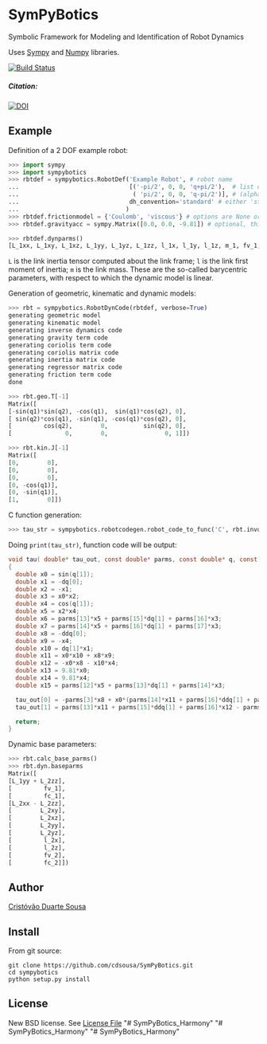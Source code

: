 SymPyBotics
===========

Symbolic Framework for Modeling and Identification of Robot Dynamics

Uses [Sympy](http://sympy.org) and [Numpy](http://www.numpy.org/) libraries.

[![Build Status](https://travis-ci.org/cdsousa/SymPyBotics.png?branch=master)](https://travis-ci.org/cdsousa/SymPyBotics)

##### Citation:
[![DOI](https://zenodo.org/badge/920/cdsousa/SymPyBotics.png)](http://dx.doi.org/10.5281/zenodo.11365)


Example
-------

Definition of a 2 DOF example robot:

```Python
>>> import sympy
>>> import sympybotics
>>> rbtdef = sympybotics.RobotDef('Example Robot', # robot name
...                               [('-pi/2', 0, 0, 'q+pi/2'),  # list of tuples with Denavit-Hartenberg parameters
...                                ( 'pi/2', 0, 0, 'q-pi/2')], # (alpha, a, d, theta)
...                               dh_convention='standard' # either 'standard' or 'modified'
...                              )
>>> rbtdef.frictionmodel = {'Coulomb', 'viscous'} # options are None or a combination of 'Coulomb', 'viscous' and 'offset'
>>> rbtdef.gravityacc = sympy.Matrix([0.0, 0.0, -9.81]) # optional, this is the default value

```

```Python
>>> rbtdef.dynparms()
[L_1xx, L_1xy, L_1xz, L_1yy, L_1yz, L_1zz, l_1x, l_1y, l_1z, m_1, fv_1, fc_1, L_2xx, L_2xy, L_2xz, L_2yy, L_2yz, L_2zz, l_2x, l_2y, l_2z, m_2, fv_2, fc_2]

```

`L` is the link inertia tensor computed about the link frame;
`l` is the link first moment of inertia;
`m` is the link mass.
These are the so-called barycentric parameters, with respect to which the dynamic model is linear.


Generation of geometric, kinematic and dynamic models:

```Python
>>> rbt = sympybotics.RobotDynCode(rbtdef, verbose=True)
generating geometric model
generating kinematic model
generating inverse dynamics code
generating gravity term code
generating coriolis term code
generating coriolis matrix code
generating inertia matrix code
generating regressor matrix code
generating friction term code
done

```

```Python
>>> rbt.geo.T[-1]
Matrix([
[-sin(q1)*sin(q2), -cos(q1),  sin(q1)*cos(q2), 0],
[ sin(q2)*cos(q1), -sin(q1), -cos(q1)*cos(q2), 0],
[         cos(q2),        0,          sin(q2), 0],
[               0,        0,                0, 1]])

```

```Python
>>> rbt.kin.J[-1]
Matrix([
[0,        0],
[0,        0],
[0,        0],
[0, -cos(q1)],
[0, -sin(q1)],
[1,        0]])

```

C function generation:

```Python
>>> tau_str = sympybotics.robotcodegen.robot_code_to_func('C', rbt.invdyn_code, 'tau_out', 'tau', rbtdef)


```
Doing `print(tau_str)`, function code will be output:

```C
void tau( double* tau_out, const double* parms, const double* q, const double* dq, const double* ddq )
{
  double x0 = sin(q[1]);
  double x1 = -dq[0];
  double x2 = -x1;
  double x3 = x0*x2;
  double x4 = cos(q[1]);
  double x5 = x2*x4;
  double x6 = parms[13]*x5 + parms[15]*dq[1] + parms[16]*x3;
  double x7 = parms[14]*x5 + parms[16]*dq[1] + parms[17]*x3;
  double x8 = -ddq[0];
  double x9 = -x4;
  double x10 = dq[1]*x1;
  double x11 = x0*x10 + x8*x9;
  double x12 = -x0*x8 - x10*x4;
  double x13 = 9.81*x0;
  double x14 = 9.81*x4;
  double x15 = parms[12]*x5 + parms[13]*dq[1] + parms[14]*x3;

  tau_out[0] = -parms[3]*x8 + x0*(parms[14]*x11 + parms[16]*ddq[1] + parms[17]*x12 - dq[1]*x15 - parms[19]*x14 + x5*x6) - x9*(parms[12]*x11 + parms[13]*ddq[1] + parms[14]*x12 + dq[1]*x7 + parms[19]*x13 - x3*x6);
  tau_out[1] = parms[13]*x11 + parms[15]*ddq[1] + parms[16]*x12 - parms[18]*x13 + parms[20]*x14 + x15*x3 - x5*x7;

  return;
}
```

Dynamic base parameters:

```Python
>>> rbt.calc_base_parms()
>>> rbt.dyn.baseparms
Matrix([
[L_1yy + L_2zz],
[         fv_1],
[         fc_1],
[L_2xx - L_2zz],
[        L_2xy],
[        L_2xz],
[        L_2yy],
[        L_2yz],
[         l_2x],
[         l_2z],
[         fv_2],
[         fc_2]])

```

Author
------

[Cristóvão Duarte Sousa](https://github.com/cdsousa)

Install
-------

From git source:

    git clone https://github.com/cdsousa/SymPyBotics.git
    cd sympybotics
    python setup.py install

License
-------

New BSD license. See [License File](LICENSE.txt)
"# SymPyBotics_Harmony" 
"# SymPyBotics_Harmony" 
"# SymPyBotics_Harmony" 
